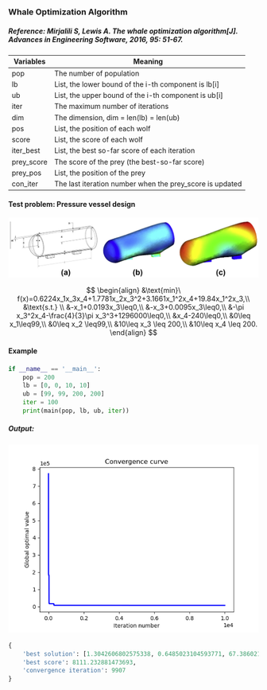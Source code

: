 ### Whale Optimization Algorithm

##### Reference: Mirjalili S, Lewis A. The whale optimization algorithm[J]. Advances in Engineering Software, 2016, 95: 51-67.

| Variables  | Meaning                                                  |
| ---------- | -------------------------------------------------------- |
| pop        | The number of population                                 |
| lb         | List, the lower bound of the i-th component is lb[i]     |
| ub         | List, the upper bound of the i-th component is ub[i]     |
| iter       | The maximum number of iterations                         |
| dim        | The dimension, dim = len(lb) = len(ub)                   |
| pos        | List, the position of each wolf                          |
| score      | List, the score of each wolf                             |
| iter_best  | List, the best so-far score of each iteration            |
| prey_score | The score of the prey (the best-so-far score)            |
| prey_pos   | List, the position of the prey                           |
| con_iter   | The last iteration number when the prey_score is updated |

#### Test problem: Pressure vessel design

![](https://github.com/Xavier-MaYiMing/Whale-Optimization-Algorithm/blob/main/Pressure%20vessel%20design.png)

$$
\begin{align}
&\text{min}\ f(x)=0.6224x_1x_3x_4+1.7781x_2x_3^2+3.1661x_1^2x_4+19.84x_1^2x_3,\\
&\text{s.t.} \\
&-x_1+0.0193x_3\leq0,\\
&-x_3+0.0095x_3\leq0,\\
&-\pi x_3^2x_4-\frac{4}{3}\pi x_3^3+1296000\leq0,\\
&x_4-240\leq0,\\
&0\leq x_1\leq99,\\
&0\leq x_2 \leq99,\\
&10\leq x_3 \leq 200,\\
&10\leq x_4 \leq 200.
\end{align}
$$


#### Example

```python
if __name__ == '__main__':
    pop = 200
    lb = [0, 0, 10, 10]
    ub = [99, 99, 200, 200]
    iter = 100
    print(main(pop, lb, ub, iter))
```

##### Output:
![](https://github.com/Xavier-MaYiMing/Whale-Optimization-Algorithm/blob/main/convergence%20curve.png)

```python
{
    'best solution': [1.3042606802575338, 0.6485023104593771, 67.38602116115652, 10.0], 
    'best score': 8111.232881473693, 
    'convergence iteration': 9907
}
```

